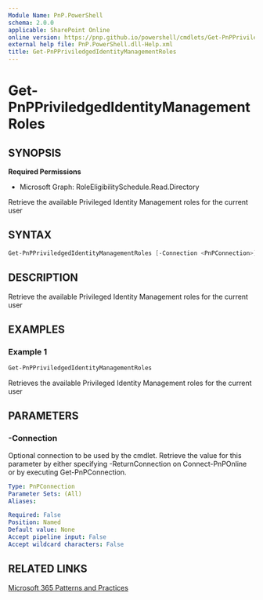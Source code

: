 ```yaml
---
Module Name: PnP.PowerShell
schema: 2.0.0
applicable: SharePoint Online
online version: https://pnp.github.io/powershell/cmdlets/Get-PnPPriviledgedIdentityManagementRoles.html
external help file: PnP.PowerShell.dll-Help.xml
title: Get-PnPPriviledgedIdentityManagementRoles
---
```

  
# Get-PnPPriviledgedIdentityManagementRoles

## SYNOPSIS

**Required Permissions**

* Microsoft Graph: RoleEligibilitySchedule.Read.Directory

Retrieve the available Privileged Identity Management roles for the current user

## SYNTAX

```powershell
Get-PnPPriviledgedIdentityManagementRoles [-Connection <PnPConnection>] 
```

## DESCRIPTION
Retrieve the available Privileged Identity Management roles for the current user

## EXAMPLES

### Example 1
```powershell
Get-PnPPriviledgedIdentityManagementRoles
```

Retrieves the available Privileged Identity Management roles for the current user

## PARAMETERS

### -Connection
Optional connection to be used by the cmdlet.
Retrieve the value for this parameter by either specifying -ReturnConnection on Connect-PnPOnline or by executing Get-PnPConnection.

```yaml
Type: PnPConnection
Parameter Sets: (All)
Aliases:

Required: False
Position: Named
Default value: None
Accept pipeline input: False
Accept wildcard characters: False
```

## RELATED LINKS

[Microsoft 365 Patterns and Practices](https://aka.ms/m365pnp)
